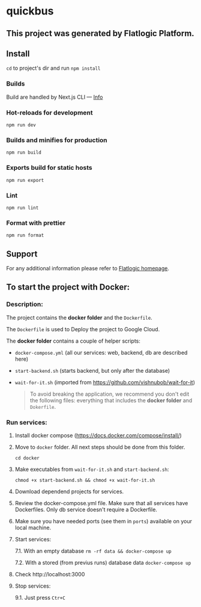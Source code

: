 # quickbus

## This project was generated by Flatlogic Platform.

## Install

`cd` to project's dir and run `npm install`

### Builds

Build are handled by Next.js CLI &mdash; [Info](https://nextjs.org/docs/api-reference/cli)

### Hot-reloads for development

```
npm run dev
```

### Builds and minifies for production

```
npm run build
```

### Exports build for static hosts

```
npm run export
```

### Lint

```
npm run lint
```

### Format with prettier

```
npm run format
```

## Support

For any additional information please refer to [Flatlogic homepage](https://flatlogic.com).

## To start the project with Docker:

### Description:

The project contains the **docker folder** and the `Dockerfile`.

The `Dockerfile` is used to Deploy the project to Google Cloud.

The **docker folder** contains a couple of helper scripts:

- `docker-compose.yml` (all our services: web, backend, db are described here)
- `start-backend.sh` (starts backend, but only after the database)
- `wait-for-it.sh` (imported from https://github.com/vishnubob/wait-for-it)

  > To avoid breaking the application, we recommend you don't edit the following files: everything that includes the **docker folder** and `Dokerfile`.

### Run services:

1. Install docker compose (https://docs.docker.com/compose/install/)

2. Move to `docker` folder. All next steps should be done from this folder.

   `cd docker`

3. Make executables from `wait-for-it.sh` and `start-backend.sh`:

   `chmod +x start-backend.sh && chmod +x wait-for-it.sh`

4. Download dependend projects for services.

5. Review the docker-compose.yml file. Make sure that all services have Dockerfiles. Only db service doesn't require a Dockerfile.

6. Make sure you have needed ports (see them in `ports`) available on your local machine.

7. Start services:

   7.1. With an empty database `rm -rf data && docker-compose up`

   7.2. With a stored (from previus runs) database data `docker-compose up`

8. Check http://localhost:3000

9. Stop services:

   9.1. Just press `Ctr+C`
